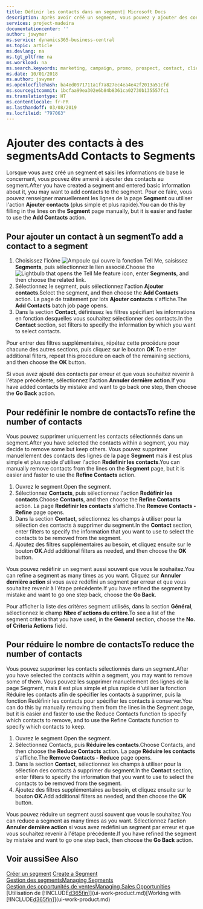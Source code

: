 ```yaml
---
title: Définir les contacts dans un segment| Microsoft Docs
description: Après avoir créé un segment, vous pouvez y ajouter des contacts, par exemple, dans le cadre d'une campagne marketing visant des clients particuliers.
services: project-madeira
documentationcenter: ''
author: jswymer
ms.service: dynamics365-business-central
ms.topic: article
ms.devlang: na
ms.tgt_pltfrm: na
ms.workload: na
ms.search.keywords: marketing, campaign, promo, prospect, contact, client, customer
ms.date: 10/01/2018
ms.author: jswymer
ms.openlocfilehash: ba4ed0971711a1f7a827ec4ea4e42f2013a51cfd
ms.sourcegitcommit: 1bcfaa99ea302e6b84b8361ca02730b135557fc1
ms.translationtype: HT
ms.contentlocale: fr-FR
ms.lasthandoff: 03/08/2019
ms.locfileid: "797063"
---
```

# <a name="add-contacts-to-segments"></a><span data-ttu-id="962b8-103">Ajouter des contacts à des segments</span><span class="sxs-lookup"><span data-stu-id="962b8-103">Add Contacts to Segments</span></span>
<span data-ttu-id="962b8-104">Lorsque vous avez créé un segment et saisi les informations de base le concernant, vous pouvez être amené à ajouter des contacts au segment.</span><span class="sxs-lookup"><span data-stu-id="962b8-104">After you have created a segment and entered basic information about it, you may want to add contacts to the segment.</span></span> <span data-ttu-id="962b8-105">Pour ce faire, vous pouvez renseigner manuellement les lignes de la page **Segment** ou utiliser l'action **Ajouter contacts** (plus simple et plus rapide).</span><span class="sxs-lookup"><span data-stu-id="962b8-105">You can do this by filling in the lines on the **Segment** page manually, but it is easier and faster to use the **Add Contacts** action.</span></span>

## <a name="to-add-a-contact-to-a-segment"></a><span data-ttu-id="962b8-106">Pour ajouter un contact à un segment</span><span class="sxs-lookup"><span data-stu-id="962b8-106">To add a contact to a segment</span></span>
1. <span data-ttu-id="962b8-107">Choisissez l'icône ![Ampoule qui ouvre la fonction Tell Me](media/ui-search/search_small.png "Dites-moi ce que vous voulez faire"), saisissez **Segments**, puis sélectionnez le lien associé.</span><span class="sxs-lookup"><span data-stu-id="962b8-107">Choose the ![Lightbulb that opens the Tell Me feature](media/ui-search/search_small.png "Tell me what you want to do") icon, enter **Segments**, and then choose the related link.</span></span>  
2. <span data-ttu-id="962b8-108">Sélectionnez le segment, puis sélectionnez l'action **Ajouter contacts**.</span><span class="sxs-lookup"><span data-stu-id="962b8-108">Select the segment, and then choose the **Add Contacts** action.</span></span> <span data-ttu-id="962b8-109">La page de traitement par lots **Ajouter contacts** s'affiche.</span><span class="sxs-lookup"><span data-stu-id="962b8-109">The **Add Contacts** batch job page opens.</span></span>
3. <span data-ttu-id="962b8-110">Dans la section **Contact**, définissez les filtres spécifiant les informations en fonction desquelles vous souhaitez sélectionner des contacts.</span><span class="sxs-lookup"><span data-stu-id="962b8-110">In the **Contact** section, set filters to specify the information by which you want to select contacts.</span></span>

<span data-ttu-id="962b8-111">Pour entrer des filtres supplémentaires, répétez cette procédure pour chacune des autres sections, puis cliquez sur le bouton **OK**.</span><span class="sxs-lookup"><span data-stu-id="962b8-111">To enter additional filters, repeat this procedure on each of the remaining sections, and then choose the **OK** button.</span></span>

<span data-ttu-id="962b8-112">Si vous avez ajouté des contacts par erreur et que vous souhaitez revenir à l'étape précédente, sélectionnez l'action **Annuler dernière action**.</span><span class="sxs-lookup"><span data-stu-id="962b8-112">If you have added contacts by mistake and want to go back one step, then choose the **Go Back** action.</span></span>

## <a name="to-refine-the-number-of-contacts"></a><span data-ttu-id="962b8-113">Pour redéfinir le nombre de contacts</span><span class="sxs-lookup"><span data-stu-id="962b8-113">To refine the number of contacts</span></span>
<span data-ttu-id="962b8-114">Vous pouvez supprimer uniquement les contacts sélectionnés dans un segment.</span><span class="sxs-lookup"><span data-stu-id="962b8-114">After you have selected the contacts within a segment, you may decide to remove some but keep others.</span></span> <span data-ttu-id="962b8-115">Vous pouvez supprimer manuellement des contacts des lignes de la page **Segment** mais il est plus simple et plus rapide d'utiliser l'action **Redéfinir les contacts**.</span><span class="sxs-lookup"><span data-stu-id="962b8-115">You can manually remove contacts from the lines on the **Segment** page, but it is easier and faster to use the **Refine Contacts** action.</span></span>

1. <span data-ttu-id="962b8-116">Ouvrez le segment.</span><span class="sxs-lookup"><span data-stu-id="962b8-116">Open the segment.</span></span>
2. <span data-ttu-id="962b8-117">Sélectionnez **Contacts**, puis sélectionnez l'action **Redéfinir les contacts**.</span><span class="sxs-lookup"><span data-stu-id="962b8-117">Choose **Contacts**, and then choose the **Refine Contacts** action.</span></span> <span data-ttu-id="962b8-118">La page **Redéfinir les contacts** s'affiche.</span><span class="sxs-lookup"><span data-stu-id="962b8-118">The **Remove Contacts - Refine** page opens.</span></span>
3. <span data-ttu-id="962b8-119">Dans la section **Contact**, sélectionnez les champs à utiliser pour la sélection des contacts à supprimer du segment.</span><span class="sxs-lookup"><span data-stu-id="962b8-119">In the **Contact** section, enter filters to specify the information that you want to use to select the contacts to be removed from the segment.</span></span>
4. <span data-ttu-id="962b8-120">Ajoutez des filtres supplémentaires au besoin, et cliquez ensuite sur le bouton **OK**.</span><span class="sxs-lookup"><span data-stu-id="962b8-120">Add additional filters as needed, and then choose the **OK** button.</span></span>

<span data-ttu-id="962b8-121">Vous pouvez redéfinir un segment aussi souvent que vous le souhaitez.</span><span class="sxs-lookup"><span data-stu-id="962b8-121">You can refine a segment as many times as you want.</span></span> <span data-ttu-id="962b8-122">Cliquez sur **Annuler dernière action** si vous avez redéfini un segment par erreur et que vous souhaitez revenir à l'étape précédente.</span><span class="sxs-lookup"><span data-stu-id="962b8-122">If you have refined the segment by mistake and want to go one step back, choose the **Go Back**.</span></span>

<span data-ttu-id="962b8-123">Pour afficher la liste des critères segment utilisés, dans la section **Général**, sélectionnez le champ **Nbre d'actions du critère**.</span><span class="sxs-lookup"><span data-stu-id="962b8-123">To see a list of the segment criteria that you have used, in the **General** section, choose the **No. of Criteria Actions** field.</span></span>

## <a name="to-reduce-the-number-of-contacts"></a><span data-ttu-id="962b8-124">Pour réduire le nombre de contacts</span><span class="sxs-lookup"><span data-stu-id="962b8-124">To reduce the number of contacts</span></span>
<span data-ttu-id="962b8-125">Vous pouvez supprimer les contacts sélectionnés dans un segment.</span><span class="sxs-lookup"><span data-stu-id="962b8-125">After you have selected the contacts within a segment, you may want to remove some of them.</span></span> <span data-ttu-id="962b8-126">Vous pouvez les supprimer manuellement des lignes de la page Segment, mais il est plus simple et plus rapide d'utiliser la fonction Réduire les contacts afin de spécifier les contacts à supprimer, puis la fonction Redéfinir les contacts pour spécifier les contacts à conserver.</span><span class="sxs-lookup"><span data-stu-id="962b8-126">You can do this by manually removing them from the lines in the Segment page, but it is easier and faster to use the Reduce Contacts function to specify which contacts to remove, and to use the Refine Contacts function to specify which contacts to keep.</span></span>

1. <span data-ttu-id="962b8-127">Ouvrez le segment.</span><span class="sxs-lookup"><span data-stu-id="962b8-127">Open the segment.</span></span>
2. <span data-ttu-id="962b8-128">Sélectionnez Contacts, puis **Réduire les contacts**.</span><span class="sxs-lookup"><span data-stu-id="962b8-128">Choose Contacts, and then choose the **Reduce Contacts** action.</span></span> <span data-ttu-id="962b8-129">La page **Réduire les contacts** s'affiche.</span><span class="sxs-lookup"><span data-stu-id="962b8-129">The **Remove Contacts - Reduce** page opens.</span></span>
3. <span data-ttu-id="962b8-130">Dans la section **Contact**, sélectionnez les champs à utiliser pour la sélection des contacts à supprimer du segment.</span><span class="sxs-lookup"><span data-stu-id="962b8-130">In the **Contact** section, enter filters to specify the information that you want to use to select the contacts to be removed from the segment.</span></span>
4. <span data-ttu-id="962b8-131">Ajoutez des filtres supplémentaires au besoin, et cliquez ensuite sur le bouton **OK**.</span><span class="sxs-lookup"><span data-stu-id="962b8-131">Add additional filters as needed, and then choose the **OK** button.</span></span>

<span data-ttu-id="962b8-132">Vous pouvez réduire un segment aussi souvent que vous le souhaitez.</span><span class="sxs-lookup"><span data-stu-id="962b8-132">You can reduce a segment as many times as you want.</span></span> <span data-ttu-id="962b8-133">Sélectionnez l'action **Annuler dernière action** si vous avez redéfini un segment par erreur et que vous souhaitez revenir à l'étape précédente.</span><span class="sxs-lookup"><span data-stu-id="962b8-133">If you have refined the segment by mistake and want to go one step back, then choose the **Go Back** action.</span></span>

## <a name="see-also"></a><span data-ttu-id="962b8-134">Voir aussi</span><span class="sxs-lookup"><span data-stu-id="962b8-134">See Also</span></span>
<span data-ttu-id="962b8-135">[Créer un segment](marketing-how-create-segment.md) </span><span class="sxs-lookup"><span data-stu-id="962b8-135">[Create a Segment](marketing-how-create-segment.md) </span></span>  
[<span data-ttu-id="962b8-136">Gestion des segments</span><span class="sxs-lookup"><span data-stu-id="962b8-136">Managing Segments</span></span>](marketing-segments.md)  
[<span data-ttu-id="962b8-137">Gestion des opportunités de ventes</span><span class="sxs-lookup"><span data-stu-id="962b8-137">Managing Sales Opportunities</span></span>](marketing-manage-sales-opportunities.md)  
<span data-ttu-id="962b8-138">[Utilisation de [!INCLUDE[d365fin](includes/d365fin_md.md)]](ui-work-product.md)</span><span class="sxs-lookup"><span data-stu-id="962b8-138">[Working with [!INCLUDE[d365fin](includes/d365fin_md.md)]](ui-work-product.md)</span></span>  
